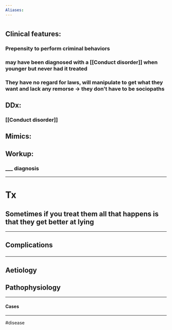 ```yaml
---
Aliases:
---
```

# 
## Clinical features:
### Prepensity to perform criminal behaviors
### may have been diagnosed with a [[Conduct disorder]] when younger but never had it treated
### They have no regard for laws, will manipulate to get what they want and lack any remorse -> they don't have to be sociopaths
## DDx:
### [[Conduct disorder]]
## Mimics:
###
## Workup:
### ___ diagnosis
---
# Tx
## Sometimes if you treat them all that happens is that they get better at lying

---
## Complications
###

---
## Aetiology
## Pathophysiology

---
#### Cases


---
#disease 